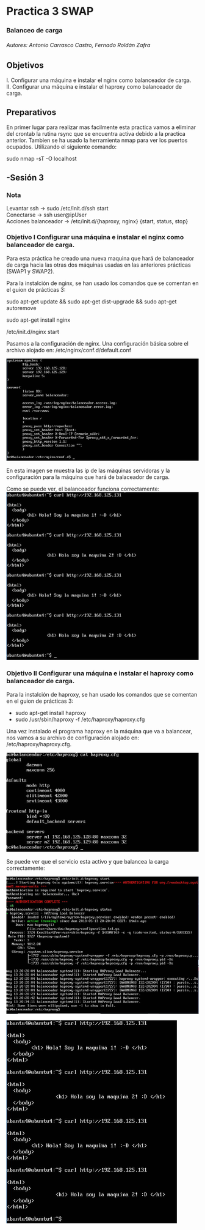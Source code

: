 ﻿# Practica 3 SWAP   

### Balanceo de carga

###### Autores: Antonio Carrasco Castro, Fernado Roldán Zafra  

## Objetivos 
I. Configurar una máquina e instalar el nginx como balanceador de carga.  
II. Configurar una máquina e instalar el haproxy como balanceador de carga.  

## Preparativos
En primer lugar para realizar mas facilmente esta practica vamos a eliminar del crontab la rutina rsync que se encuentra activa debido a la practica anterior. Tambien se ha usado la herramienta nmap para ver los puertos ocupados. Utilizando el siguiente comando:

sudo nmap -sT -O localhost


## -Sesión 3  


### Nota 
Levantar ssh -> sudo /etc/init.d/ssh start  
Conectarse -> ssh user@ipUser  
Acciones balanceador  -> /etc/init.d/{haproxy, nginx} {start, status, stop}  

### Objetivo I Configurar una máquina e instalar el nginx como balanceador de carga.
Para esta práctica he creado una nueva maquina que hará de balanceador de carga hacia las otras dos máquinas usadas en las anteriores prácticas (SWAP1 y SWAP2).  

Para la instalción de nginx, se han usado los comandos que se comentan en el guion de prácticas 3:  

sudo apt-get update && sudo apt-get dist-upgrade && sudo apt-get autoremove  

sudo apt-get install nginx  

/etc/init.d/nginx start  

Pasamos a la configuración de nginx. Una configuración básica sobre el archivo alojado en:   /etc/nginx/conf.d/default.conf  
 
![img](https://github.com/Doskoy/SWAP/blob/master/Practica3/img/Captura1.JPG)  

En esta imagen se muestra las ip de las máquinas servidoras y la configuración para la máquina que hará de balaceador de carga.

Como se puede ver, el balanceador funciona correctamente:
![img](https://github.com/Doskoy/SWAP/blob/master/Practica3/img/Captura2.JPG)  


### Objetivo II Configurar una máquina e instalar el haproxy como balanceador de carga.

Para la instalción de haproxy, se han usado los comandos que se comentan en el guion de prácticas 3:  

* sudo apt-get install haproxy  
* sudo /usr/sbin/haproxy -f /etc/haproxy/haproxy.cfg  

Una vez instalado el programa haproxy en la máquina que va a balancear, nos vamos a su archivo de configuración alojado en: /etc/haproxy/haproxy.cfg.  

![img](https://github.com/Doskoy/SWAP/blob/master/Practica3/img/Captura3.JPG)  

Se puede ver que el servicio esta activo y que balancea la carga correctamente:

![img](https://github.com/Doskoy/SWAP/blob/master/Practica3/img/Captura4.JPG)  

![img](https://github.com/Doskoy/SWAP/blob/master/Practica3/img/Captura5.JPG)  